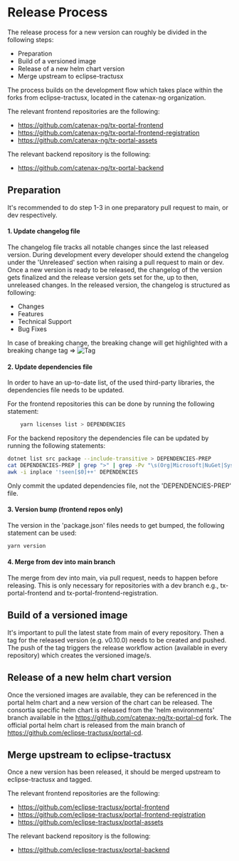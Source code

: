 # Release Process

The release process for a new version can roughly be divided in the following steps:

* Preparation
* Build of a versioned image
* Release of a new helm chart version
* Merge upstream to eclipse-tractusx

The process builds on the development flow which takes place within the forks from eclipse-tractusx, located in the catenax-ng organization.

The relevant frontend repositories are the following:

* https://github.com/catenax-ng/tx-portal-frontend
* https://github.com/catenax-ng/tx-portal-frontend-registration
* https://github.com/catenax-ng/tx-portal-assets

The relevant backend repository is the following:
* https://github.com/catenax-ng/tx-portal-backend

## Preparation

It's recommended to do step 1-3 in one preparatory pull request to main, or dev respectively.

#### 1. Update changelog file

The changelog file tracks all notable changes since the last released version.
During development every developer should extend the changelog under the 'Unreleased' section when raising a pull request to main or dev.
Once a new version is ready to be released, the changelog of the version gets finalized and the release version gets set for the, up to then, unreleased changes.
In the released version, the changelog is structured as following:

* Changes
* Features
* Technical Support
* Bug Fixes

In case of breaking change, the breaking change will get highlighted with a breaking change tag => ![Tag](https://img.shields.io/static/v1?label=&message=BreakingChange&color=yellow&style=flat)

#### 2. Update dependencies file

In order to have an up-to-date list, of the used third-party libraries, the dependencies file needs to be updated.

For the frontend repositories this can be done by running the following statement:

```bash
    yarn licenses list > DEPENDENCIES
```

For the backend repository the dependencies file can be updated by running the following statements:

```bash
dotnet list src package --include-transitive > DEPENDENCIES-PREP
cat DEPENDENCIES-PREP | grep ">" | grep -Pv "\s(Org|Microsoft|NuGet|System|runtime|docker|Docker|NETStandard)" | sed -E -e "s/\s+> ([a-zA-Z\.\-]+).+\s([0-9]+\.[0-9]+\.[0-9]+)\s*/nuget\/nuget\/\-\/\1\/\2/g" > DEPENDENCIES
awk -i inplace '!seen[$0]++' DEPENDENCIES
```

Only commit the updated dependencies file, not the 'DEPENDENCIES-PREP' file.

#### 3. Version bump (frontend repos only)

The version in the 'package.json' files needs to get bumped, the following statement can be used:

```bash
yarn version
```

#### 4. Merge from dev into main branch

The merge from dev into main, via pull request, needs to happen before releasing.
This is only necessary for repositories with a dev branch e.g., tx-portal-frontend and tx-portal-frontend-registration.

## Build of a versioned image

It's important to pull the latest state from main of every repository.
Then a tag for the released version (e.g. v0.10.0) needs to be created and pushed.
The push of the tag triggers the release workflow action (available in every repository) which creates the versioned image/s.

## Release of a new helm chart version

Once the versioned images are available, they can be referenced in the portal helm chart and a new version of the chart can be released.
The consortia specific helm chart is released from the 'helm environments' branch available in the https://github.com/catenax-ng/tx-portal-cd fork.
The official portal helm chart is released from the main branch of https://github.com/eclipse-tractusx/portal-cd.

## Merge upstream to eclipse-tractusx

Once a new version has been released, it should be merged upstream to eclipse-tractusx and tagged.

The relevant frontend repositories are the following:

* https://github.com/eclipse-tractusx/portal-frontend
* https://github.com/eclipse-tractusx/portal-frontend-registration
* https://github.com/eclipse-tractusx/portal-assets

The relevant backend repository is the following:

* https://github.com/eclipse-tractusx/portal-backend
